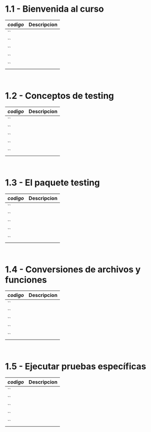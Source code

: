 # 1.1 - Bienvenida al curso

*codigo* | **Descripcion**
:---|---:
``|
``|
``|
``|
``|

```go
    
```

# 1.2 - Conceptos de testing

*codigo* | **Descripcion**
:---|---:
``|
``|
``|
``|
``|

```go
    
```

# 1.3 - El paquete testing

*codigo* | **Descripcion**
:---|---:
``|
``|
``|
``|
``|

```go
    
```

# 1.4 - Conversiones de archivos y funciones

*codigo* | **Descripcion**
:---|---:
``|
``|
``|
``|
``|

```go
    
```

# 1.5 - Ejecutar pruebas específicas

*codigo* | **Descripcion**
:---|---:
``|
``|
``|
``|
``|

```go
    
```